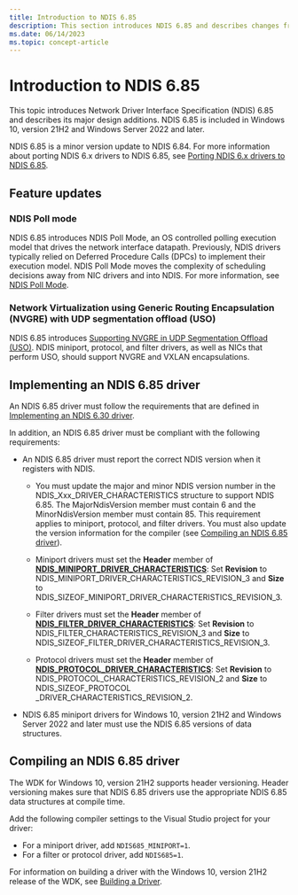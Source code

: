 ```yaml
---
title: Introduction to NDIS 6.85
description: This section introduces NDIS 6.85 and describes changes from NDIS 6.84. NDIS 6.85 is included in Windows 10, version 21H2.
ms.date: 06/14/2023
ms.topic: concept-article
---
```


# Introduction to NDIS 6.85

This topic introduces Network Driver Interface Specification (NDIS) 6.85 and describes its major design additions. NDIS 6.85 is included in Windows 10, version 21H2 and Windows Server 2022 and later.

NDIS 6.85 is a minor version update to NDIS 6.84. For more information about porting NDIS 6.x drivers to NDIS 6.85, see [Porting NDIS 6.x drivers to NDIS 6.85](porting-ndis-6-x-drivers-to-ndis-6-85.md).

## Feature updates

### NDIS Poll mode

NDIS 6.85 introduces NDIS Poll Mode, an OS controlled polling execution model that drives the network interface datapath. Previously, NDIS drivers typically relied on Deferred Procedure Calls (DPCs) to implement their execution model. NDIS Poll Mode moves the complexity of scheduling decisions away from NIC drivers and into NDIS. For more information, see [NDIS Poll Mode](ndis-poll-mode.md).

### Network Virtualization using Generic Routing Encapsulation (NVGRE) with UDP segmentation offload (USO)

NDIS 6.85 introduces [Supporting NVGRE in UDP Segmentation Offload (USO)](nvgre-support-with-udp-segmentation-offload.md). NDIS miniport, protocol, and filter drivers, as well as NICs that perform USO, should support NVGRE and VXLAN encapsulations.
 
## Implementing an NDIS 6.85 driver

An NDIS 6.85 driver must follow the requirements that are defined in [Implementing an NDIS 6.30 driver](implementing-an-ndis-6-30-driver.md).

In addition, an NDIS 6.85 driver must be compliant with the following requirements:

* An NDIS 6.85 driver must report the correct NDIS version when it registers with NDIS.
   
  * You must update the major and minor NDIS version number in the NDIS_Xxx_DRIVER_CHARACTERISTICS structure to support NDIS 6.85. The MajorNdisVersion member must contain 6 and the MinorNdisVersion member must contain 85. This requirement applies to miniport, protocol, and filter drivers. You must also update the version information for the compiler (see [Compiling an NDIS 6.85 driver](#compiling-an-ndis-685-driver)).

  * Miniport drivers must set the **Header** member of [**NDIS_MINIPORT_DRIVER_CHARACTERISTICS**](/windows-hardware/drivers/ddi/ndis/ns-ndis-_ndis_miniport_driver_characteristics): Set **Revision** to NDIS_MINIPORT_DRIVER_CHARACTERISTICS_REVISION_3 and **Size** to NDIS_SIZEOF_MINIPORT_DRIVER_CHARACTERISTICS_REVISION_3. 

  * Filter drivers must set the **Header** member of [**NDIS_FILTER_DRIVER_CHARACTERISTICS**](/windows-hardware/drivers/ddi/ndis/ns-ndis-_ndis_filter_driver_characteristics): Set **Revision** to NDIS_FILTER_CHARACTERISTICS_REVISION_3 and **Size** to NDIS_SIZEOF_FILTER_DRIVER_CHARACTERISTICS_REVISION_3. 

  * Protocol drivers must set the **Header** member of [**NDIS_PROTOCOL_DRIVER_CHARACTERISTICS**](/windows-hardware/drivers/ddi/ndis/ns-ndis-_ndis_protocol_driver_characteristics): Set **Revision** to NDIS_PROTOCOL_CHARACTERISTICS_REVISION_2 and **Size** to NDIS_SIZEOF_PROTOCOL _DRIVER_CHARACTERISTICS_REVISION_2.

- NDIS 6.85 miniport drivers for Windows 10, version 21H2 and Windows Server 2022 and later must use the NDIS 6.85 versions of data structures.

## Compiling an NDIS 6.85 driver

The WDK for Windows 10, version 21H2 supports header versioning. Header versioning makes sure that NDIS 6.85 drivers use the appropriate NDIS 6.85 data structures at compile time.

Add the following compiler settings to the Visual Studio project for your driver:

- For a miniport driver, add `NDIS685_MINIPORT=1`.
- For a filter or protocol driver, add `NDIS685=1`.

For information on building a driver with the Windows 10, version 21H2 release of the WDK, see [Building a Driver](../develop/building-a-driver.md).
